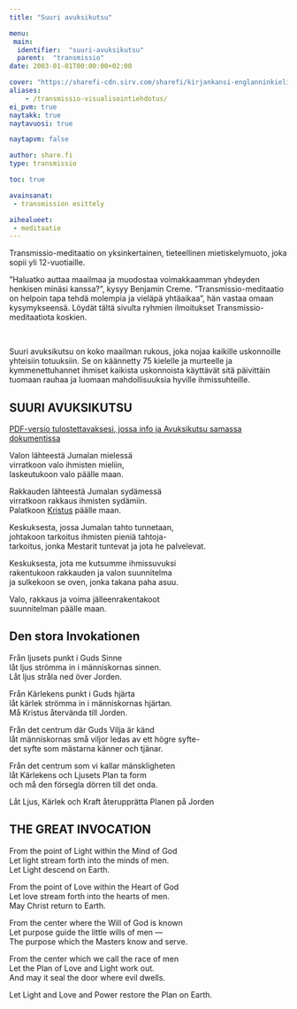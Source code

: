 ```yaml
---
title: "Suuri avuksikutsu"

menu:
 main:
  identifier:  "suuri-avuksikutsu"
  parent:  "transmissio"
date: 2003-01-01T00:00:00+02:00

cover: "https://sharefi-cdn.sirv.com/sharefi/kirjankansi-englanninkielinen-transmissio-meditaatio.jpg"
aliases:
    - /transmissio-visualisointiehdotus/
ei_pvm: true
naytakk: true
naytavuosi: true

naytapvm: false

author: share.fi
type: transmissio

toc: true

avainsanat:
 - transmission esittely

aihealueet:
 - meditaatio
---
```



<div class="alustus">
<p>Transmissio-meditaatio on yksinkertainen, tieteellinen mietiskelymuoto, joka sopii yli 12-vuotiaille.</p>
<p>”Haluatko auttaa maailmaa ja muodostaa voimakkaamman yhdeyden henkisen minäsi kanssa?”, kysyy Benjamin Creme. ”Transmissio-meditaatio on helpoin tapa tehdä molempia ja vieläpä yhtäaikaa”, hän vastaa omaan kysymykseensä. Löydät tältä sivulta ryhmien ilmoitukset Transmissio-meditaatiota koskien.</p>
</div>
<br clear="all" />
<p>Suuri avuksikutsu on koko maailman rukous, joka nojaa kaikille uskonnoille yhteisiin totuuksiin. Se on käännetty 75 kielelle ja murteelle ja kymmenettuhannet ihmiset kaikista uskonnoista käyttävät sitä päivittäin tuomaan rauhaa ja luomaan mahdollisuuksia hyville ihmissuhteille.</p>
<h2>SUURI AVUKSIKUTSU</h2>
<p><a title="Transmissio-meditaatio-info.pdf" href="https://sharefi-cdn.sirv.com/sharefi/transmissio-meditaatio-info.pdf">PDF-versio tulostettavaksesi, jossa info ja Avuksikutsu samassa dokumentissa</a></p>
<p>Valon lähteestä Jumalan mielessä<br>
virratkoon valo ihmisten mieliin,<br>
laskeutukoon valo päälle maan.</p>
<p>Rakkauden lähteestä Jumalan sydämessä<br>
virratkoon rakkaus ihmisten sydämiin.<br>
Palatkoon <a title="Kristus" href="/kristus">Kristus</a> päälle maan.</p>
<p>Keskuksesta, jossa Jumalan tahto tunnetaan,<br>
johtakoon tarkoitus ihmisten pieniä tahtoja-<br>
tarkoitus, jonka Mestarit tuntevat ja jota he palvelevat.</p>
<p>Keskuksesta, jota me kutsumme ihmissuvuksi<br>
rakentukoon rakkauden ja valon suunnitelma<br>
ja sulkekoon se oven, jonka takana paha asuu.</p>
<p>Valo, rakkaus ja voima jälleenrakentakoot<br>
suunnitelman päälle maan.</p>

<h2>Den stora Invokationen</h2>
<p>Från ljusets punkt i Guds Sinne<br>
låt ljus strömma in i människornas sinnen.<br>
Låt ljus stråla ned över Jorden.</p>
<p>Från Kärlekens punkt i Guds hjärta<br>
låt kärlek strömma in i människornas hjärtan.<br>
Må Kristus återvända till Jorden.</p>
<p>Från det centrum där Guds Vilja är känd<br>
låt människornas små viljor ledas av ett högre syfte-<br>
det syfte som mästarna känner och tjänar.</p>
<p>Från det centrum som vi kallar mänskligheten<br>
låt Kärlekens och Ljusets Plan ta form<br>
och må den försegla dörren till det onda.</p>
<p>Låt Ljus, Kärlek och Kraft återupprätta Planen på Jorden</p>

<h2>THE GREAT INVOCATION</h2>
<p>From the point of Light within the Mind of God<br>
Let light stream forth into the minds of men.<br>
Let Light descend on Earth.</p>
<p>From the point of Love within the Heart of God<br>
Let love stream forth into the hearts of men.<br>
May Christ return to Earth.</p>
<p>From the center where the Will of God is known<br>
Let purpose guide the little wills of men ―<br>
The purpose which the Masters know and serve.</p>
<p>From the center which we call the race of men<br>
Let the Plan of Love and Light work out.<br>
And may it seal the door where evil dwells.</p>
<p>Let Light and Love and Power restore the Plan on Earth.</p>